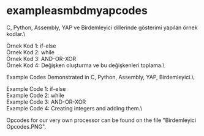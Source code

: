 # exampleasmbdmyapcodes
C, Python, Assembly, YAP ve Birdemleyici dillerinde gösterimi yapılan örnek kodlar.\

Örnek Kod 1: if-else\
Örnek Kod 2: while\
Örnek Kod 3: AND-OR-XOR\
Örnek Kod 4: Değişken oluşturma ve bu değişkenleri toplama.\

Example Codes Demonstrated in C, Python, Assembly, YAP, Birdemleyici.\

Example Code 1: if-else\
Example Code 2: while\
Example Code 3: AND-OR-XOR\
Example Code 4: Creating integers and adding them.\

Opcodes for our very own processor can be found on the file "Birdemleyici Opcodes.PNG".
